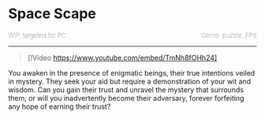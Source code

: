 # Space Scape

<div style="display: flex; justify-content: space-between;">
  <div style="text-align: left; font-size: small; font-weight: lighter;">WIP, targeted for PC</div>
  <div style="text-align: right; font-size: small; font-weight: lighter;">Genre: puzzle, FPS</div>
</div>

---

> [!Video https://www.youtube.com/embed/TmNh8fOHh24]

You awaken in the presence of enigmatic beings, their true intentions veiled in mystery. They seek your aid but require a demonstration of your wit and wisdom. Can you gain their trust and unravel the mystery that surrounds them, or will you inadvertently become their adversary, forever forfeiting any hope of earning their trust?
